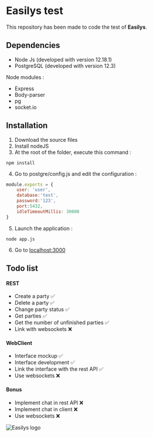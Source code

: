 # Easilys test
This repository has been made to code the test of **Easilys**.



## Dependencies 

- Node Js (developed with version 12.18.1)
- PostgreSQL (developed with version 12.3)

Node modules :

- Express
- Body-parser
- pg
- socket.io



## Installation

1. Download the source files
2. Install nodeJS
3. At the root of the folder, execute this command :
```
npm install
```
4. Go to postgre/config.js and edit the configuration :
```js
module.exports = {
    user: 'user',
    database:'test',
    password:'123',
    port:5432,
    idleTimeoutMillis: 30000
}
```
5. Launch the application :
```
node app.js
```
6. Go to [localhost:3000](http://localhost:3000)



## Todo list

#### REST

- Create a party ✅
- Delete a party ✅
- Change party status ✅
- Get parties ✅
- Get the number of unfinished parties ✅
- Link with websockets ❌

#### WebClient

- Interface mockup ✅
- Interface development ✅
- Link the interface with the rest API ✅
- Use websockets ❌


#### Bonus

- Implement chat in rest API ❌
- Implement chat in client ❌
- Use websockets ❌



![Easilys logo](https://www.jaimelesstartups.fr/wp-content/uploads/2018/05/easilys.jpg)
